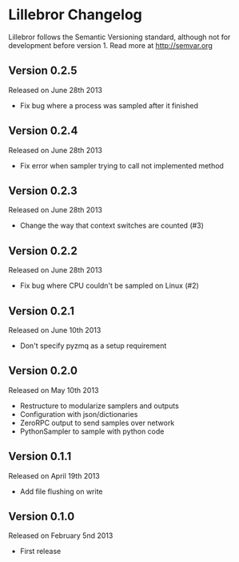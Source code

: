 Lillebror Changelog
==============

Lillebror follows the Semantic Versioning standard, although not for development
before version 1. Read more at http://semvar.org


Version 0.2.5
-------------

Released on June 28th 2013

- Fix bug where a process was sampled after it finished


Version 0.2.4
-------------

Released on June 28th 2013

- Fix error when sampler trying to call not implemented method


Version 0.2.3
-------------

Released on June 28th 2013

- Change the way that context switches are counted (#3)


Version 0.2.2
-------------

Released on June 28th 2013

- Fix bug where CPU couldn't be sampled on Linux (#2)


Version 0.2.1
-------------

Released on June 10th 2013

- Don't specify pyzmq as a setup requirement


Version 0.2.0
-------------

Released on May 10th 2013

- Restructure to modularize samplers and outputs
- Configuration with json/dictionaries
- ZeroRPC output to send samples over network
- PythonSampler to sample with python code


Version 0.1.1
-------------

Released on April 19th 2013

- Add file flushing on write


Version 0.1.0
-------------

Released on February 5nd 2013

- First release
